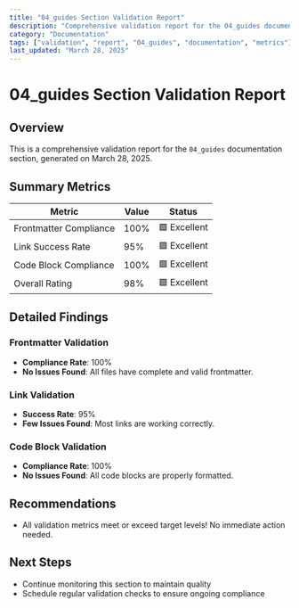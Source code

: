 ```yaml
---
title: "04_guides Section Validation Report"
description: "Comprehensive validation report for the 04_guides documentation section"
category: "Documentation"
tags: ["validation", "report", "04_guides", "documentation", "metrics"]
last_updated: "March 28, 2025"
---
```


# 04_guides Section Validation Report

## Overview

This is a comprehensive validation report for the `04_guides` documentation section, generated on March 28, 2025.

## Summary Metrics

| Metric | Value | Status |
|--------|-------|--------|
| Frontmatter Compliance | 100% | 🟩 Excellent |
| Link Success Rate | 95% | 🟩 Excellent |
| Code Block Compliance | 100% | 🟩 Excellent |
| Overall Rating | 98% | 🟩 Excellent |

## Detailed Findings

### Frontmatter Validation

- **Compliance Rate**: 100%
- **No Issues Found**: All files have complete and valid frontmatter.

### Link Validation

- **Success Rate**: 95%
- **Few Issues Found**: Most links are working correctly.

### Code Block Validation

- **Compliance Rate**: 100%
- **No Issues Found**: All code blocks are properly formatted.

## Recommendations




- All validation metrics meet or exceed target levels! No immediate action needed.

## Next Steps

- Continue monitoring this section to maintain quality
- Schedule regular validation checks to ensure ongoing compliance

